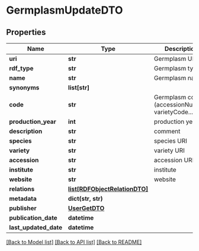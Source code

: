 # GermplasmUpdateDTO

## Properties
Name | Type | Description | Notes
------------ | ------------- | ------------- | -------------
**uri** | **str** | Germplasm URI | 
**rdf_type** | **str** | Germplasm type | 
**name** | **str** | Germplasm name | 
**synonyms** | **list[str]** |  | [optional] 
**code** | **str** | Germplasm code (accessionNumber, varietyCode...) | [optional] 
**production_year** | **int** | production year | [optional] 
**description** | **str** | comment | [optional] 
**species** | **str** | species URI | [optional] 
**variety** | **str** | variety URI | [optional] 
**accession** | **str** | accession URI | [optional] 
**institute** | **str** | institute | [optional] 
**website** | **str** | website | [optional] 
**relations** | [**list[RDFObjectRelationDTO]**](RDFObjectRelationDTO.md) |  | [optional] 
**metadata** | **dict(str, str)** |  | [optional] 
**publisher** | [**UserGetDTO**](UserGetDTO.md) |  | [optional] 
**publication_date** | **datetime** |  | [optional] 
**last_updated_date** | **datetime** |  | [optional] 

[[Back to Model list]](../README.md#documentation-for-models) [[Back to API list]](../README.md#documentation-for-api-endpoints) [[Back to README]](../README.md)


